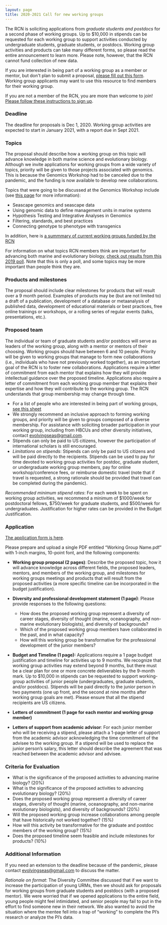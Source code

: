 ```yaml
---
layout: page
title: 2020-2021 Call for new working groups
---
```


The RCN is soliciting applications from *graduate students and postdocs* for a second phase of working groups. 
Up to $10,000 in stipends can be requested for each working group to support activities conducted by undergraduate students, graduate students, or postdocs.
Working group activities and products can take many different forms, so please read the entire announcement to learn more. Please note, however, that the RCN 
cannot fund collection of new data. 

If you are interested in being part of a working group as a member or mentor, but don't plan to submit a proposal, [please fill out this form](https://docs.google.com/forms/d/1AyKbQgVJAbqkaYBHGT61PO-VEbi7fKJ8pk7kDfgAQVQ/). Working group applicants may want to use this resource to find members for their working group. 

If you are not a member of the RCN, you are more than welcome to join! [Please follow these instructions to sign up](https://rcn-ecs.github.io/howtojoin/).

### Deadline
The deadline for proposals is Dec 1, 2020. Working group activities are expected to start in January 2021, with a report due in Sept 2021.

### Topics
The proposal should describe how a working group on this topic will advance knowledge in both marine science and evolutionary biology. 
Although we invite applications for working groups from a wide variety of topics, priority will be given to those projects associated with genomics. 
This is because the Genomics Workshop had to be canceled due to the pandemic, and the funding is now available to develop new collaborations. 

Topics that were going to be discussed at the Genomics Workshop include (see [this page](https://github.com/RCN-ECS/GenomicsWorkshop/blob/master/README.md)
for more information):
* Seascape genomics and seascape data
* Using genomic data to define management units in marine systems
* Hypothesis Testing and Integrative Analyses in Genomics
* Filtering, standards, and best practices
* Connecting genotype to phenotype with transgenics 

In addition, here is [a summmary of current working groups funded by the RCN](https://rcn-ecs.github.io/WorkingGroups/)

For information on what topics RCN members think are important for advancing both marine and evolutionary biology, 
[check out results from this 2019 poll](https://github.com/RCN-ECS/CnGV/blob/master/notebook/20191205_MA_PollResults.md). Note that this is only a poll, and some topics may be more important than people think they are.

### Products and milestones 
The proposal should include clear milestones for products that will result over a 9 month period. Examples of products may be (but are not limited to) a draft of a publication, development of a database or metaanalysis of published data, development of educational materials or best practices, free online trainings or workshops, or a rolling series of regular events (talks, presentations, etc.). 

### Proposed team

The individual or team of graduate students and/or postdocs will serve as leaders of the working group, along with a mentor or mentors of their choosing. Working groups should have between 6 and 10 people. Priority will be given to working groups that manage to form new collaborations (i.e., individuals who have not previously worked together), as an important goal of the RCN is to foster new collaborations. Applications require a letter of commitment from each mentor that explains how they will provide intellectual guidance over the proposed timeline. Applications also require a letter of commitment from each working group member that explains their expertise and how they will contribute to the working group. The RCN understands that group membership may change through time.

* For a list of people who are interested in being part of working groups, [see this sheet](https://docs.google.com/spreadsheets/d/10bqnj1VXwHSE00geCn2_jatEOX5i3tUTN4ljO6Sc-Lg/edit#gid=1853700016)
* We strongly recommend an inclusive approach to forming working groups, and priority will be given to groups composed of a diverse membership. For assistance with soliciting broader participation in your working group, including from HBCUs and other diversity initiatives, contact evolvingseas@gmail.com.
* Stipends can only be paid to US citizens, however the participation of international scholars is still encouraged. 
* _Limitations on stipends_: Stipends can only be paid to US citizens and will be paid directly to the recipients. Stipends can be used to pay for time devoted to working group activities for postdoc, graduate student, or undergraduate working group members, pay for online workshop/conference fees, or reimburse domestic travel (note that if travel is requested, a strong rationale should be provided that travel can be completed during the pandemic). 

*_Recommended minimum stipend rates_*: For each week to be spent on working group activities, we recommend a minimum of $1000/week for postdoctoral fellows, $750/week for graduate students, and $500/week for undergraduates. Justification for higher rates can be provided in the Budget Justification.

### Application

[The application form is here](https://docs.google.com/forms/d/1cdYA7HmtAO4YUmyxhaqMCyl87eVkftn5nzlf3lFW8R4/).

Please prepare and upload a single PDF entitled “Working Group Name.pdf” with 1-inch margins, 10-point font, and the following components:

* **Working group proposal (2 pages)**: Describe the proposed topic, how it will advance knowledge across different fields, the proposed leaders, mentors, and members of the working group, and milestones for working groups meetings and products that will result from the proposed activities (a more specific timeline can be incorporated in the budget justification). 

* **Diversity and professional development statement (1 page)**: Please provide responses to the following questions:
  * How does the proposed working group represent a diversity of career stages, diversity of thought (marine, oceanography, and non-marine evolutionary biologists), and diversity of backgrounds?
  * Which of the proposed working group members have collaborated in the past, and in what capacity?
  * How will this working group be transformative for the professional development of the junior members?

* **Budget and Timeline (1 page):**  Applications require a 1 page budget justification and timeline for activities up to 9 months. We recognize that working group activities may extend beyond 9 months, but there must be a clear plan for one or more concrete deliverables by the 9-month mark. Up to $10,000 in stipends can be requested to support working-group activities of junior people (undergraduates, graduate students, and/or postdocs). Stipends will be paid directly to the junior person in two payments (one up front, and the second at nine months after working group goals are met). Please ensure that all the stipend recipients are US citizens.

* **Letters of commitment (1 page for each mentor and working group member)**

* **Letters of support from academic advisor**: For each junior member who will be receiving a stipend, please attach a 1-page letter of support from the academic advisor acknowledging the time commitment of the advisee to the working group. If a stipend will be used to replace the junior person’s salary, this letter should describe the agreement that was reached between the academic advisor and advisee.

### Criteria for Evaluation
* What is the significance of the proposed activities to advancing marine biology? (20%)
* What is the significance of the proposed activities to advancing evolutionary biology? (20%)
* Does the proposed working group represent a diversity of career stages, diversity of thought (marine, oceanography, and non-marine evolutionary biologists), and diversity of backgrounds? (20%)
* Will the proposed working group increase collaborations among people that have historically not worked together? (15%)
* How will this activity be transformative for the graduate and postdoc members of the working group? (15%)
* Does the proposed timeline seem feasible and include milestones for products? (10%)


### Additional Information

If you need an extension to the deadline because of the pandemic, please contact evolvingseas@gmail.com to discuss the matter.

_Rationale on format_: The Diversity Committee discussed that if we want to increase the participation of young URMs, then we should 
ask for proposals for working groups from graduate students and postdocs (with a proposed mentor). We were worried that if we opened applications
to the entire field, young people might feel intimidated, and senior people may fail to put in the effort to find someone new in their network. 
We also wanted to avoid the situation where the mentee fell into a trap of “working” to complete the PI’s research or analyze the PI’s data. 
